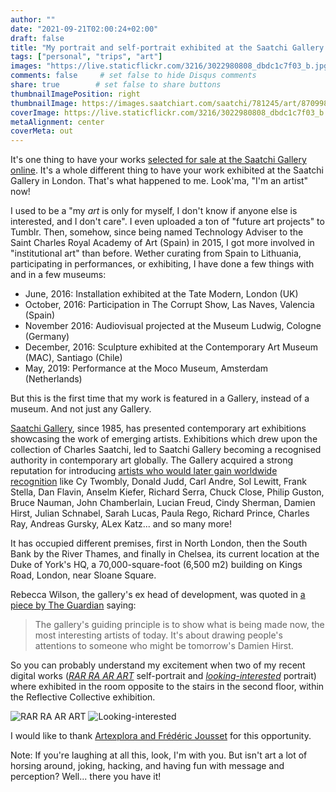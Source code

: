```yaml
---
author: ""
date: "2021-09-21T02:00:24+02:00"
draft: false
title: "My portrait and self-portrait exhibited at the Saatchi Gallery in London"
tags: ["personal", "trips", "art"]
images: "https://live.staticflickr.com/3216/3022980808_dbdc1c7f03_b.jpg"
comments: false     # set false to hide Disqus comments
share: true        # set false to share buttons
thumbnailImagePosition: right
thumbnailImage: https://images.saatchiart.com/saatchi/781245/art/8709981/7773522-BEHKCIHS-8.jpg
coverImage: https://live.staticflickr.com/3216/3022980808_dbdc1c7f03_b.jpg
metaAlignment: center
coverMeta: out
---
```


It's one thing to have your works [selected for sale at the Saatchi Gallery online](https://www.saatchiart.com/jorgecortell). It's a whole different thing to have your work exhibited at the Saatchi Gallery in London. That's what happened to me. Look'ma, "I'm an artist" now!

<!--more-->

I used to be a "my *art* is only for myself, I don't know if anyone else is interested, and I don't care". I even uploaded a ton of "future art projects" to Tumblr. Then, somehow, since being named Technology Adviser to the Saint Charles Royal Academy of Art (Spain) in 2015, I got more involved in "institutional art" than before. Wether curating from Spain to Lithuania, participating in performances, or exhibiting, I have done a few things with and in a few museums:

- June, 2016: Installation exhibited at the Tate Modern, London (UK)
- October, 2016: Participation in The Corrupt Show, Las Naves, Valencia (Spain)
- November 2016: Audiovisual projected at the Museum Ludwig, Cologne (Germany)
- December, 2016: Sculpture exhibited at the Contemporary Art Museum (MAC), Santiago (Chile)
- May, 2019: Performance at the Moco Museum, Amsterdam (Netherlands)

But this is the first time that my work is featured in a Gallery, instead of a museum. And not just any Gallery.

[Saatchi Gallery](https://www.saatchigallery.com/), since 1985, has presented contemporary art exhibitions showcasing the work of emerging artists. Exhibitions which drew upon the collection of Charles Saatchi, led to Saatchi Gallery becoming a recognised authority in contemporary art globally. The Gallery acquired a strong reputation for introducing [artists who would later gain worldwide recognition](https://www.saatchigallery.com/about/35-years-of-art) like Cy Twombly, Donald Judd, Carl Andre, Sol Lewitt, Frank Stella, Dan Flavin, Anselm Kiefer, Richard Serra, Chuck Close, Philip Guston, Bruce Nauman, John Chamberlain, Lucian Freud, Cindy Sherman, Damien Hirst, Julian Schnabel, Sarah Lucas, Paula Rego, Richard Prince, Charles Ray, Andreas Gursky, ALex Katz... and so many more!

It has occupied different premises, first in North London, then the South Bank by the River Thames, and finally in Chelsea, its current location at the Duke of York's HQ, a 70,000-square-foot (6,500 m2) building on Kings Road, London, near Sloane Square.

Rebecca Wilson, the gallery's ex head of development, was quoted in [a piece by The Guardian](https://www.theguardian.com/artanddesign/2008/dec/14/saatchi-revolution-continues-china-art) saying:

> The gallery's guiding principle is to show what is being made now, the most interesting artists of today. It's about drawing people's attentions to someone who might be tomorrow's Damien Hirst.

So you can probably understand my excitement when two of my recent digital works (*[RAR RA AR ART](https://www.saatchiart.com/art/New-Media-RAR-RA-AR-ART-Limited-Edition-of-69/781245/8709981/view)* self-portrait and *[looking-interested](https://www.saatchiart.com/art/New-Media-looking-interested-Limited-Edition-of-99/781245/8710188/view)* portrait) where exhibited in the room opposite to the stairs in the second floor, within the Reflective Collective exhibition.

![RAR RA AR ART](https://images.saatchiart.com/saatchi/781245/art/8709981/7773522-BEHKCIHS-8.jpg)
![Looking-interested](https://images.saatchiart.com/saatchi/781245/art/8710188/7773729-JQOPXAJG-8.jpg)

I would like to thank [Artexplora and Frédéric Jousset](https://artexplora.org/en/who-are-we/) for this opportunity.

Note: If you're laughing at all this, look, I'm with you. But isn't art a lot of horsing around, joking, hacking, and having fun with message and perception? Well... there you have it!
